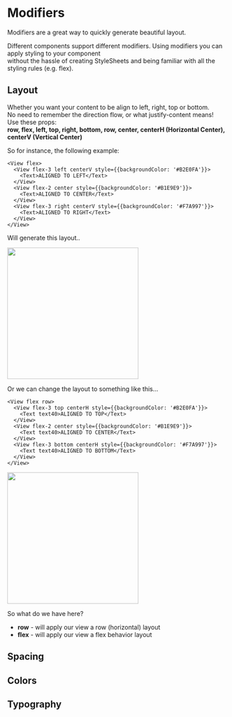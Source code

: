 # Modifiers
Modifiers are a great way to quickly generate beautiful layout.

Different components support different modifiers. Using modifiers you can apply styling to your component <br/>
without the hassle of creating StyleSheets and being familiar with all the styling rules (e.g. flex).

## Layout
Whether you want your content to be align to left, right, top or bottom. <br/>
No need to remember the direction flow, or what justify-content means! <br/>
Use these props: <br/>
**row, flex, left, top, right, bottom, row, center, centerH (Horizontal Center), centerV (Vertical Center)**

So for instance, the following example:
```
<View flex>
  <View flex-3 left centerV style={{backgroundColor: '#B2E0FA'}}>
    <Text>ALIGNED TO LEFT</Text>
  </View>
  <View flex-2 center style={{backgroundColor: '#B1E9E9'}}>
    <Text>ALIGNED TO CENTER</Text>
  </View>
  <View flex-3 right centerV style={{backgroundColor: '#F7A997'}}>
    <Text>ALIGNED TO RIGHT</Text>
  </View>
</View>
```

Will generate this layout.. 

<img height="300" src="/assets/images/modifiers-example1.png" alt=""/>

Or we can change the layout to something like this...
```
<View flex row>
  <View flex-3 top centerH style={{backgroundColor: '#B2E0FA'}}>
    <Text text40>ALIGNED TO TOP</Text>
  </View>
  <View flex-2 center style={{backgroundColor: '#B1E9E9'}}>
    <Text text40>ALIGNED TO CENTER</Text>
  </View>
  <View flex-3 bottom centerH style={{backgroundColor: '#F7A997'}}>
    <Text text40>ALIGNED TO BOTTOM</Text>
  </View>
</View>
```
<img className="screenshot" height="300" src="/assets/images/modifiers-example2.png" alt=""/>

So what do we have here? <br/>
- **row** - will apply our view a row (horizontal) layout
- **flex** - will apply our view a flex behavior layout

## Spacing

## Colors

## Typography
